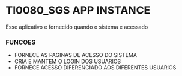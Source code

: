 # TI0080_SGS APP INSTANCE

Esse aplicativo e fornecido quando o sistema e acessado

### FUNCOES
- FORNECE AS PAGINAS DE ACESSO DO SISTEMA
- CRIA E MANTEM O LOGIN DOS USUARIOS
- FORNECE ACESSO DIFERENCIADO AOS DIFERENTES USUARIOS